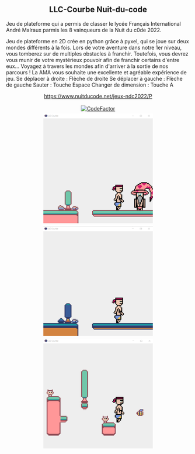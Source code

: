 <h2 align="center">LLC-Courbe Nuit-du-code</h2>
Jeu de plateforme qui a permis de classer le lycée Français International André Malraux parmis les 8 vainqueurs de la Nuit du c0de 2022.

Jeu de plateforme en 2D crée en python grâce à pyxel, qui se joue sur deux mondes différents à la fois. 
Lors de votre aventure dans notre 1er niveau, vous tomberez sur de multiples obstacles à franchir. Toutefois, vous devrez vous munir de votre mystérieux pouvoir afin de franchir certains d'entre eux... Voyagez à travers les mondes afin d'arriver à la sortie de nos parcours ! La AMA vous souhaite une excellente et agréable expérience de jeu.
Se déplacer à droite : Flèche de droite
Se déplacer à gauche : Flèche de gauche 
Sauter : Touche Espace
Changer de dimension : Touche A
<p align="center">
  <a href="https://www.nuitducode.net/jeux-ndc2022/P">https://www.nuitducode.net/jeux-ndc2022/P</a><br><br><a align="center" href="https://www.codefactor.io/repository/github/loubaris/llc-courbe-nuit-du-code"><img src="https://www.codefactor.io/repository/github/loubaris/llc-courbe-nuit-du-code/badge" alt="CodeFactor" /></a><br><img src="screen1.png" alt="Vidéo du robot" style="margin:5px;width:300px;height:300px;"><space>    </space><img src="screen2.png" alt="Vidéo du robot" style="width:300px;height:300px;"><space> </space><img src="screen3.png" alt="Vidéo du robot" style="margin:5px;width:300px;height:300px;">
 </p>

